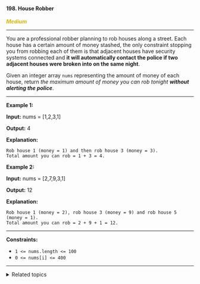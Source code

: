 #### 198. House Robber

<span style="color:#deb800">***Medium***</span>
___

You are a professional robber planning to rob houses along a street. Each house has a certain amount of money stashed, the only constraint stopping you from robbing each of them is that adjacent houses have security systems connected and **it will automatically contact the police if two adjacent houses were broken into on the same night**.

Given an integer array `nums` representing the amount of money of each house, return _the maximum amount of money you can rob tonight **without alerting the police**_.
___

**Example 1:**

**Input:** nums = [1,2,3,1]

**Output:** 4

**Explanation:**

    Rob house 1 (money = 1) and then rob house 3 (money = 3).
    Total amount you can rob = 1 + 3 = 4. 

**Example 2:**

**Input:** nums = [2,7,9,3,1]

**Output:** 12

**Explanation:**

    Rob house 1 (money = 2), rob house 3 (money = 9) and rob house 5 (money = 1).
    Total amount you can rob = 2 + 9 + 1 = 12. 
___

**Constraints:**

*   `1 <= nums.length <= 100`
*   `0 <= nums[i] <= 400`
___

<details><summary>Related topics</summary>

[#Array](https://leetcode.com/tag/array/)
[#Dynamic Programming](https://leetcode.com/tag/dynamic-programming/)

</details>
